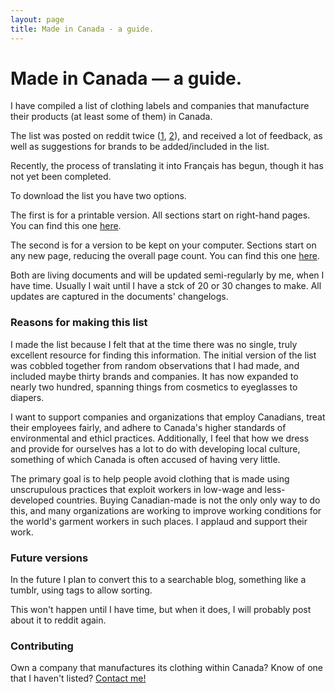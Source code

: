 ```yaml
---
layout: page
title: Made in Canada - a guide.
---
```


# Made in Canada — a guide.

I have compiled a list of clothing labels and companies that manufacture their products (at least some of them) in Canada. 

The list was posted on reddit twice ([1](https://www.reddit.com/r/canada/comments/4bkiwa/madeincanada_clothing_a_list/), [2](https://www.reddit.com/r/canada/comments/58n18s/made_in_canada_clothing_a_list_v_20/)), and received a lot of feedback, as well as suggestions for brands to be added/included in the list.

Recently, the process of translating it into Français has begun, though it has not yet been completed.

To download the list you have two options.

The first is for a printable version. All sections start on right-hand pages. You can find this one [here](https://drive.google.com/uc?download=view&id=0Bz5r07H3CVJAeF9icE9wN3hBeTA).

The second is for a version to be kept on your computer. Sections start on any new page, reducing the overall page count. You can find this one [here](https://drive.google.com/uc?download=view&id=0Bz5r07H3CVJAdThnREJ2bXhaMHM).

Both are living documents and will be updated semi-regularly by me, when I have time. Usually I wait until I have a stck of 20 or 30 changes to make. All updates are captured in the documents' changelogs.

### Reasons for making this list

I made the list because I felt that at the time there was no single, truly excellent resource for finding this information. The initial version of the list was cobbled together from random observations that I had made, and included maybe thirty brands and companies. It has now expanded to nearly two hundred, spanning things from cosmetics to eyeglasses to diapers. 

I want to support companies and organizations that employ Canadians, treat their employees fairly, and adhere to Canada's higher standards of environmental and ethicl practices. Additionally, I feel that how we dress and provide for ourselves has a lot to do with developing local culture, something of which Canada is often accused of having very little.

The primary goal is to help people avoid clothing that is made using unscrupulous practices that exploit workers in low-wage and less-developed countries. Buying Canadian-made is not the only only way to do this, and many organizations are working to improve working conditions for the world's garment workers in such places. I applaud and support their work.

### Future versions

In the future I plan to convert this to a searchable blog, something like a tumblr, using tags to allow sorting.

This won't happen until I have time, but when it does, I will probably post about it to reddit again.

### Contributing

Own a company that manufactures its clothing within Canada? Know of one that I haven't listed? [Contact me!](mailto:clothingfromcanada@gmail.com)

